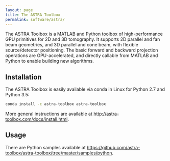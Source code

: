```yaml
---
layout: page
title: The ASTRA Toolbox
permalink: software/astra/
---
```


The ASTRA Toolbox is a MATLAB and Python toolbox of high-performance GPU primitives for 2D and 3D tomography. It supports 2D parallel and fan beam geometries, and 3D parallel and cone beam, with flexible source/detector positioning. The basic forward and backward projection operations are GPU-accelerated, and directly callable from MATLAB and Python to enable building new algorithms.

## Installation

The ASTRA Toolbox is easily available via conda in Linux for Python 2.7 and Python 3.5:

```bash
conda install -c astra-toolbox astra-toolbox
```

More general instructions are available at <http://astra-toolbox.com/docs/install.html>.

## Usage

There are Python samples available at <https://github.com/astra-toolbox/astra-toolbox/tree/master/samples/python>.
